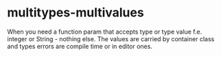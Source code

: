 # multitypes-multivalues
When you need a function param that accepts type or type value f.e. integer or String - nothing else. The values are carried by container class and types errors are compile time or in editor ones.
